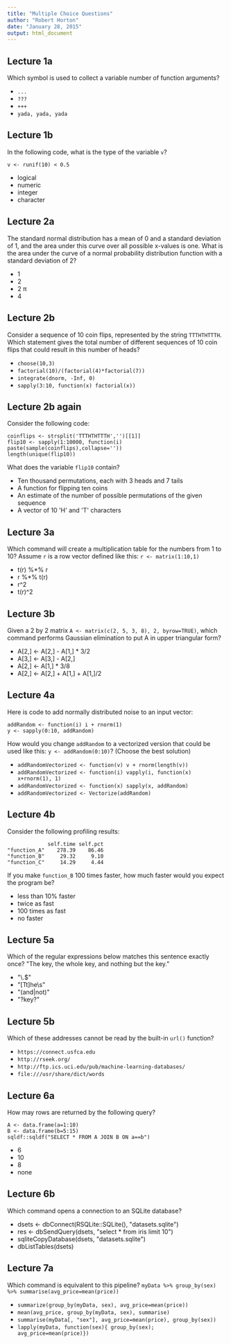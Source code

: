 ```yaml
---
title: "Multiple Choice Questions"
author: "Robert Horton"
date: "January 28, 2015"
output: html_document
---
```


## Lecture 1a

Which symbol is used to collect a variable number of function arguments?

* `...`
* `???`
* `+++`
* `yada, yada, yada`

## Lecture 1b

In the following code, what is the type of the variable `v`?
```
v <- runif(10) < 0.5
```

* logical
* numeric
* integer
* character

## Lecture 2a

The standard normal distribution has a mean of 0 and a standard deviation of 1, and the area under this curve over all possible x-values is one. What is the area under the curve of a normal probability distribution function with a standard deviation of 2?

* 1
* 2
* 2 &pi;
* 4

## Lecture 2b

Consider a sequence of 10 coin flips, represented by the string `TTTHTHTTTH`. Which statement gives the total number of different sequences of 10 coin flips that could result in this number of heads?

* `choose(10,3)`
* `factorial(10)/(factorial(4)*factorial(7))`
* `integrate(dnorm, -Inf, 0)`
* `sapply(3:10, function(x) factorial(x))`

## Lecture 2b again

Consider the following code:
```
coinflips <- strsplit('TTTHTHTTTH','')[[1]]
flip10 <- sapply(1:10000, function(i) paste(sample(coinflips),collapse=''))
length(unique(flip10))
```
What does the variable `flip10` contain?

* Ten thousand permutations, each with 3 heads and 7 tails
* A function for flipping ten coins
* An estimate of the number of possible permutations of the given sequence
* A vector of 10 'H' and 'T' characters

## Lecture 3a

Which command will create a multiplication table for the numbers from 1 to 10?
Assume `r` is a row vector defined like this: `r <- matrix(1:10,1)`

* t(r) %*% r
* r %*% t(r)
* r^2
* t(r)^2

## Lecture 3b

Given a 2 by 2 matrix `A <- matrix(c(2, 5, 3, 8), 2, byrow=TRUE)`, which command performs Gaussian elimination to put A in upper triangular form?

* A[2,] <- A[2,] - A[1,] * 3/2
* A[3,] <- A[3,] - A[2,]
* A[2,] <- A[1,] * 3/8
* A[2,] <- A[2,] + A[1,] + A[1,]/2


## Lecture 4a

Here is code to add normally distributed noise to an input vector:
```
addRandom <- function(i) i + rnorm(1)
y <- sapply(0:10, addRandom)
```
How would you change `addRandom` to a vectorized version that could be used like this:
`y <- addRandom(0:10)`? (Choose the best solution)

* `addRandomVectorized <- function(v) v + rnorm(length(v))`
* `addRandomVectorized <- function(i) vapply(i, function(x) x+rnorm(1), 1)`
* `addRandomVectorized <- function(x) sapply(x, addRandom)`
* `addRandomVectorized <- Vectorize(addRandom)`

## Lecture 4b

Consider the following profiling results:
```
             self.time self.pct
"function_A"    278.39    86.46
"function_B"     29.32     9.10
"function_C"     14.29     4.44
```
If you make `function_B` 100 times faster, how much faster would you expect the program be?

* less than 10% faster
* twice as fast
* 100 times as fast
* no faster

## Lecture 5a

Which of the regular expressions below matches this sentence exactly once?
"The key, the whole key, and nothing but the key."

* "\\.$"
* "[Tt]he\\s"
* "(and|not)"
* "?key?"

## Lecture 5b

Which of these addresses cannot be read by the built-in `url()` function?

* `https://connect.usfca.edu`
* `http://rseek.org/`
* `http://ftp.ics.uci.edu/pub/machine-learning-databases/`
* `file:///usr/share/dict/words`

## Lecture 6a

How may rows are returned by the following query?
```
A <- data.frame(a=1:10)
B <- data.frame(b=5:15)
sqldf::sqldf("SELECT * FROM A JOIN B ON a==b")
```

* 6
* 10
* 8
* none

## Lecture 6b

Which command opens a connection to an SQLite database?

* dsets <- dbConnect(RSQLite::SQLite(), "datasets.sqlite")
* res <- dbSendQuery(dsets, "select * from iris limit 10")
* sqliteCopyDatabase(dsets, "datasets.sqlite")
* dbListTables(dsets)

## Lecture 7a

Which command is equivalent to this pipeline?
`myData %>% group_by(sex) %>% summarise(avg_price=mean(price))`

* `summarize(group_by(myData, sex), avg_price=mean(price))`
* `mean(avg_price, group_by(myData, sex), summarise)`
* `summarise(myData[, "sex"], avg_price=mean(price), group_by(sex))`
* `lapply(myData, function(sex){ group_by(sex); avg_price=mean(price)})`
